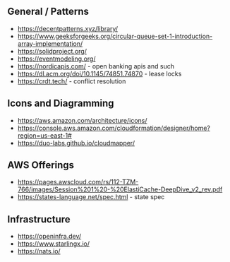 ## General / Patterns

- https://decentpatterns.xyz/library/
- https://www.geeksforgeeks.org/circular-queue-set-1-introduction-array-implementation/
- https://solidproject.org/
- https://eventmodeling.org/
- https://nordicapis.com/ - open banking apis and such
- https://dl.acm.org/doi/10.1145/74851.74870 - lease locks
- https://crdt.tech/ - conflict resolution

## Icons and Diagramming

- https://aws.amazon.com/architecture/icons/
- https://console.aws.amazon.com/cloudformation/designer/home?region=us-east-1#
- https://duo-labs.github.io/cloudmapper/

## AWS Offerings

- https://pages.awscloud.com/rs/112-TZM-766/images/Session%201%20-%20ElastiCache-DeepDive_v2_rev.pdf
- https://states-language.net/spec.html - state spec

## Infrastructure

- https://openinfra.dev/
- https://www.starlingx.io/
- https://nats.io/
